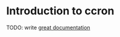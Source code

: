 # Introduction to ccron

TODO: write [great documentation](http://jacobian.org/writing/what-to-write/)
